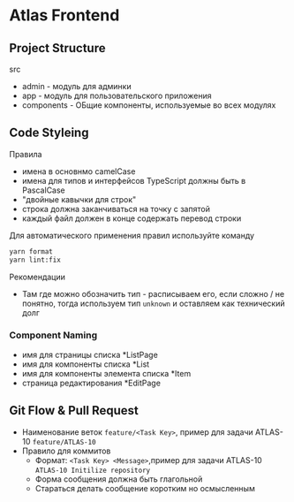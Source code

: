 # Atlas Frontend 

## Project Structure

src
- admin         - модуль для админки
- app           - модуль для пользовательского приложения
- components    - ОБщие компоненты, используемые во всех модулях

## Code Styleing

Правила

* имена в основнмо camelCase
* имена для типов и интерфейсов TypeScript должны быть в PascalCase
* "двойные кавычки для строк"
* строка должна заканчиваться на точку с запятой
* каждый файл должен в конце содержать перевод строки

Для автоматического применения правил используйте команду

```bash
yarn format
yarn lint:fix
```

Рекомендации

* Там где можно обозначить тип - расписываем его, если сложно / не понятно, тогда используем 
  тип `unknown` и оставляем как технический долг

### Component Naming 

* имя для страницы списка *ListPage 
* имя для компоненты списка *List
* имя для компоненты элемента списка *Item
* страница редактирования *EditPage

## Git Flow & Pull Request

* Наименование веток `feature/<Task Key>`, пример для задачи ATLAS-10 `feature/ATLAS-10`
* Правило для коммитов
  * Формат: `<Task Key> <Message>`,пример для задачи ATLAS-10 `ATLAS-10 Initilize repository`
  * Форма сообщения должна быть глагольной
  * Стараться делать сообщение коротким но осмысленным


